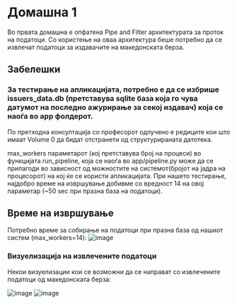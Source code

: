 # Домашна 1

Во првата домашна е опфатена Pipe and Filter архитектурата за проток на податоци.
Со користење на оваа архитектура беше потребно да се извлечат податоци за издавачите
на македонската берза.


## Забелешки
### За тестирање на апликацијата, потребно е да се избрише issuers_data.db (претставува sqlite база која го чува датумот на последно ажурирање за секој издавач) која се наоѓа во app фолдерот.

По претходна консултација со професорот одлучено е редиците кои што имаат Volume 0 да бидат отстранети од структурираната датотека.

max_workers параметарот (кој претставува број на процеси) во функцијата run_pipeline, која се наоѓа во app/pipeline.py може да се прилагоди во зависност од можностите на системот(бројот на јадра на процесорот) на кој ќе се користи апликацијата. При нашето тестирање, најдобро време на извршување добивме со вредност 14 на овој параметар (~50 sec при празна база на податоци).



## Време на извршување
Потребно време за собирање на податоци при празна база од нашиот систем (max_workers=14):
![image](dokumentacija/img/test_run_exec_time.png)


### Визуелизација на извлечените податоци
Некои визуелизации кои се возможни да се направат со извлечените податоци од македонската берза:

![image](dokumentacija/img/alkaloid.png)
![image](dokumentacija/img/makpetrol.png)

